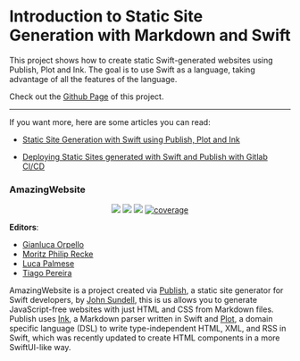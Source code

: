  
#  Introduction to Static Site Generation with Markdown and Swift


This project shows how to create static Swift-generated websites using Publish, Plot and Ink. The goal is to use Swift as a language, taking advantage of all the features of the language.

Check out the [Github Page](https://gorpello.github.io/AmazingWebsite/) of this project.

---

If you want more, here are some articles you can read:

* [Static Site Generation with Swift using Publish, Plot and Ink](https://www.createwithswift.com/static-site-generation-with-swift-using-publish/)

* [Deploying Static Sites generated with Swift and Publish with Gitlab CI/CD](https://www.createwithswift.com/deploying-static-sites-generated-with-swift-and-publish-with-gitlab-ci-cd/)

### AmazingWebsite

<p align="center">
    <a href="#" alt="Version">
        <img src="https://img.shields.io/static/v1?label=Version&message=1.0.0&color=brightgreen" /></a>
    <a href="#" alt="XCode Version">
        <img src="https://img.shields.io/static/v1?label=XCode%20Version&message=13.0&color=brightgreen&logo=xcode" /></a>
    <a href="#" alt="Swift Version">
        <img src="https://img.shields.io/static/v1?label=Swift%20Version&message=5.5&color=brightgreen&logo=swift" /></a>
        <a href="https://github.com/johnsundell/publish" alt="Frameworks used">
        <img src="https://img.shields.io/static/v1?label=Frameworks%20used&message=Publish, Ink, Plot&color=brightgreen&logo=swift"
            alt="coverage"></a>
</p>

**Editors**: 

* [Gianluca Orpello](https://github.com/gorpello)
* [Moritz Philip Recke](https://github.com/mprecke)
* [Luca Palmese](https://github.com/pal-luke)
* [Tiago Pereira](https://github.com/runys)

AmazingWebsite is a project created via [Publish](https://github.com/johnsundell/publish), a static site generator for Swift developers, by [John Sundell](https://swiftbysundell.com/), this is us allows you to generate JavaScript-free websites with just HTML and CSS from Markdown files. Publish uses [Ink](https://github.com/JohnSundell/Ink), a Markdown parser written in Swift and [Plot](https://github.com/johnsundell/plot), a domain specific language (DSL) to write type-independent HTML, XML, and RSS in Swift, which was recently updated to create HTML components in a more SwiftUI-like way.

